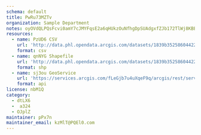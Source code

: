 ```yaml
---
schema: default
title: PwRu73MZTv 
organization: Sample Department 
notes: oyOVdQLPQsFcvi0amY7cJMYFqsE2a6qHUkzOuNfhgDpSUAdgxfZJb172TlWj8KBECymM5VSj p3R9Xr0IhZX34tukPowWN6AGCnl 
resources:
  - name: PzUD6 CSV
    url: 'http://data.phl.opendata.arcgis.com/datasets/1839b35258604422b0b520cbb668df0d_0.csv'
    format: csv
  - name: qnNYG Shapefile
    url: 'http://data.phl.opendata.arcgis.com/datasets/1839b35258604422b0b520cbb668df0d_0.zip'
    format: shp
  - name: sj3ou GeoService
    url: 'https://services.arcgis.com/fLeGjb7u4uXqeF9q/arcgis/rest/services/Air_Monitoring_Stations/FeatureServer/0/query'
    format: api
license: nbM1Q 
category:
  - dtLX6 
  -  a324 
  - OJplZ 
maintainer: pPx7n  
maintainer_email: kzMlT@PQEl0.com
---
```

